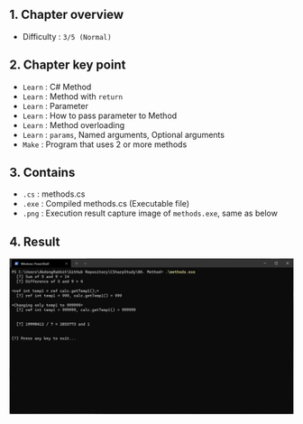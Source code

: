 ## 1. Chapter overview
- Difficulty : `3/5 (Normal)`

## 2. Chapter key point
- `Learn` : C# Method
- `Learn` : Method with `return`
- `Learn` : Parameter
- `Learn` : How to pass parameter to Method
- `Learn` : Method overloading
- `Learn` : `params`, Named arguments, Optional arguments
- `Make` : Program that uses 2 or more methods

## 3. Contains
- `.cs` : methods.cs
- `.exe` : Compiled methods.cs (Executable file)
- `.png` : Execution result capture image of `methods.exe`, same as below

## 4. Result
![Execution result capture image](https://github.com/pinkrabbit412/CSharpStudy/blob/main/06.%20Method/methods.png?raw=true)

